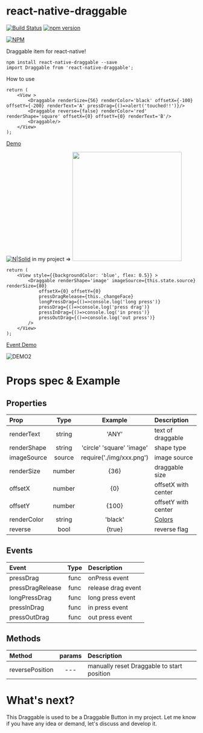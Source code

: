 # react-native-draggable
[![Build Status](https://travis-ci.org/tongyy/react-native-draggable.svg?branch=master)](https://travis-ci.org/tongyy/react-native-draggable)
[![npm version](https://badge.fury.io/js/react-native-draggable.svg)](https://badge.fury.io/js/react-native-draggable)

[![NPM](https://nodei.co/npm/react-native-draggable.png?compact=true)](https://npmjs.org/package/react-native-draggable)


Draggable item for react-native!

```
npm install react-native-draggable --save
import Draggable from 'react-native-draggable';
```
How to use

```
return (
    <View >
        <Draggable renderSize={56} renderColor='black' offsetX={-100} offsetY={-200} renderText='A' pressDrag={()=>alert('touched!!')}/> 
        <Draggable reverse={false} renderColor='red' renderShape='square' offsetX={0} offsetY={0} renderText='B'/>
        <Draggable/>
    </View>
);
```
[Demo](https://github.com/tongyy/react-native-draggable/blob/master/demo/demo.gif)

[![N|Solid](https://raw.githubusercontent.com/tongyy/react-native-draggable/master/demo/demo.gif)](https://raw.githubusercontent.com/tongyy/react-native-draggable/master/demo/demo.gif)
in my project => <img src="https://raw.githubusercontent.com/tongyy/react-native-draggable/master/demo/demo2.png" width="289">

```
return (
    <View style={{backgroundColor: 'blue', flex: 0.5}} >
        <Draggable renderShape='image' imageSource={this.state.source} renderSize={80} 
            offsetX={0} offsetY={0}
            pressDragRelease={this._changeFace}
            longPressDrag={()=>console.log('long press')}
            pressDrag={()=>console.log('press drag')}
            pressInDrag={()=>console.log('in press')}
            pressOutDrag={()=>console.log('out press')}
        />  
    </View>
);  

```
[Event Demo](https://github.com/tongyy/react-native-draggable/blob/master/demo/demo3.gif) 

![DEMO2](https://raw.githubusercontent.com/tongyy/react-native-draggable/master/demo/demo3.gif)


# Props spec & Example
## Properties
| Prop | Type | Example | Description |
| :------------ |:---------------:| :---------------:| :-----|
| renderText | string | 'ANY' | text of draggable |
| renderShape | string |'circle' 'square' 'image'| shape type |
| imageSource | source | require('./img/xxx.png') | image source|
| renderSize | number | {36} | draggable size |
| offsetX | number |{0}| offsetX with center |
| offsetY | number |{100}| offsetY with center |
| renderColor | string | 'black' | [Colors](https://facebook.github.io/react-native/docs/colors.html)|
| reverse | bool | {true} | reverse flag |

## Events
| Event | Type | Description |
| :------------ |:---------------:|:-----|
| pressDrag | func | onPress event |
| pressDragRelease | func | release drag event |
| longPressDrag | func | long press event |
| pressInDrag | func | in press event |
| pressOutDrag | func | out press event |

## Methods
| Method | params | Description |
| :------------ |:---------------:|:-----|
| reversePosition | --- | manually reset Draggable to start position |

# What's next?

This Draggable is used to be a Draggable Button in my project. 
Let me know if you have any idea or demand, let's discuss and develop it.
    
    
   
